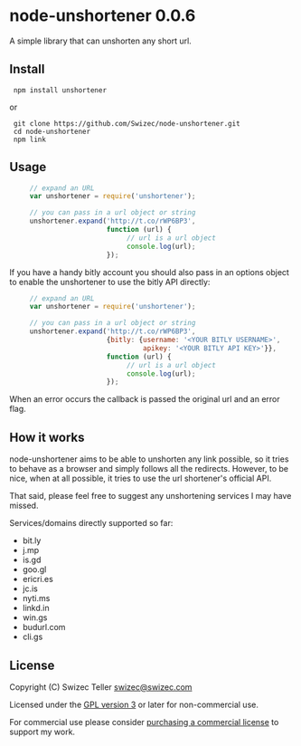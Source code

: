 
# node-unshortener 0.0.6

A simple library that can unshorten any short url.

## Install

     npm install unshortener

or

     git clone https://github.com/Swizec/node-unshortener.git
     cd node-unshortener
     npm link

## Usage

``` javascript
     // expand an URL
     var unshortener = require('unshortener');

     // you can pass in a url object or string
     unshortener.expand('http://t.co/rWP6BP3',
                        function (url) {
                             // url is a url object
                             console.log(url);
                        });
```

If you have a handy bitly account you should also pass in an options
object to enable the unshortener to use the bitly API directly:

``` javascript
     // expand an URL
     var unshortener = require('unshortener');

     // you can pass in a url object or string
     unshortener.expand('http://t.co/rWP6BP3',
                        {bitly: {username: '<YOUR BITLY USERNAME>',
                                 apikey: '<YOUR BITLY API KEY>'}},
                        function (url) {
                             // url is a url object
                             console.log(url);
                        });
```

When an error occurs the callback is passed the original url and an
error flag.

## How it works

node-unshortener aims to be able to unshorten any link possible, so it
tries to behave as a browser and simply follows all the
redirects. However, to be nice, when at all possible, it tries to use
the url shortener's official API.

That said, please feel free to suggest any unshortening services I may
have missed.

Services/domains directly supported so far:

  - bit.ly
  - j.mp
  - is.gd
  - goo.gl
  - ericri.es
  - jc.is
  - nyti.ms
  - linkd.in
  - win.gs
  - budurl.com
  - cli.gs

## License

Copyright (C) Swizec Teller <swizec@swizec.com>

Licensed under the [GPL version 3](http://www.gnu.org/licenses) or
later for non-commercial use.

For commercial use please consider [purchasing a commercial
license](http://www.binpress.com/app/nodeunshortener/414?ad=1031) to
support my work.
